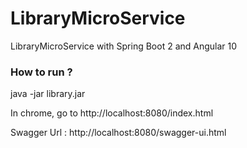 # LibraryMicroService
LibraryMicroService with Spring Boot 2 and Angular 10

### How to run ?

java -jar library.jar

In chrome, go to  http://localhost:8080/index.html

Swagger Url : http://localhost:8080/swagger-ui.html